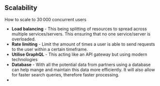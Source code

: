 ## Scalability 

How to scale to 30 000 concurrent users

* **Load balancing** - This being splitting of resources to spread across multiple services/servers. This ensuring that no one service/server is overloaded.
* **Rate limiting** - Limit the amount of times a user is able to send requests to the user within a certain timeframe. 
* **Utilise GraphQL** - This acting like an API gateway but using modern technologies
* **Database** - With all the potential data from partners using a database can help mange and maintain this data more efficiently. It will also allow for faster search queries, therefore faster processing.
*